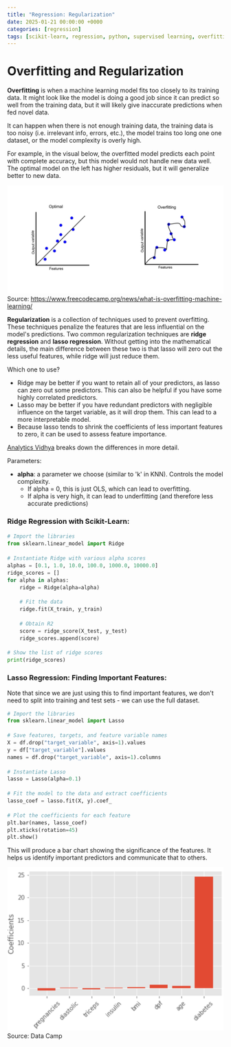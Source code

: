 ```yaml
---
title: "Regression: Regularization"
date: 2025-01-21 00:00:00 +0000
categories: [regression]
tags: [scikit-learn, regression, python, supervised learning, overfitting]
---
```


# Overfitting and Regularization

**Overfitting** is when a machine learning model fits too closely to its training data. It might look like the model is doing a good job since it can predict so well from the training data, but it will likely give inaccurate predictions when fed novel data. 

It can happen when there is not enough training data, the training data is too noisy (i.e. irrelevant info, errors, etc.), the model trains too long one one dataset, or the model complexity is overly high. 

For example, in the visual below, the overfitted model predicts each point with complete accuracy, but this model would not handle new data well. The optimal model on the left has higher residuals, but it will generalize better to new data. 

![Overfitting example](assets/images/2025-01-21_overfitting.jpg)
Source: https://www.freecodecamp.org/news/what-is-overfitting-machine-learning/

**Regularization** is a collection of techniques used to prevent overfitting. These techniques penalize the features that are less influential on the model's predictions. Two common regularization techniques are **ridge regression** and **lasso regression**. Without getting into the mathematical details, the main difference between these two is that lasso will zero out the less useful features, while ridge will just reduce them. 

Which one to use?
* Ridge may be better if you want to retain all of your predictors, as lasso can zero out some predictors. This can also be helpful if you have some highly correlated predictors. 
* Lasso may be better if you have redundant predictors with negligible influence on the target variable, as it will drop them. This can lead to a more interpretable model. 
* Because lasso tends to shrink the coefficients of less important features to zero, it can be used to assess feature importance. 

[Analytics Vidhya](https://www.analyticsvidhya.com/blog/2016/01/ridge-lasso-regression-python-complete-tutorial/) breaks down the differences in more detail. 


Parameters: 
* **alpha**: a parameter we choose (similar to 'k' in KNN). Controls the model complexity. 
    * If alpha = 0, this is just OLS, which can lead to overfitting. 
    * If alpha is very high, it can lead to underfitting (and therefore less accurate predictions)

### Ridge Regression with Scikit-Learn: 

```python
# Import the libraries
from sklearn.linear_model import Ridge

# Instantiate Ridge with various alpha scores
alphas = [0.1, 1.0, 10.0, 100.0, 1000.0, 10000.0]
ridge_scores = []
for alpha in alphas:
    ridge = Ridge(alpha=alpha)

    # Fit the data
    ridge.fit(X_train, y_train)

    # Obtain R2
    score = ridge_score(X_test, y_test)
    ridge_scores.append(score)

# Show the list of ridge scores
print(ridge_scores)

```

### Lasso Regression: Finding Important Features: 
Note that since we are just using this to find important features, we don't need to split into training and test sets - we can use the full dataset. 

```python
# Import the libraries
from sklearn.linear_model import Lasso

# Save features, targets, and feature variable names
X = df.drop("target_variable", axis=1).values
y = df["target_variable"].values
names = df.drop("target_variable", axis=1).columns

# Instantiate Lasso
lasso = Lasso(alpha=0.1)

# Fit the model to the data and extract coefficients
lasso_coef = lasso.fit(X, y).coef_

# Plot the coefficients for each feature
plt.bar(names, lasso_coef)
plt.xticks(rotation=45)
plt.show()
```
This will produce a bar chart showing the significance of the features. It helps us identify important predictors and communicate that to others. 

![Data Camp: Lasso for feature selection in scikit-learn](assets/images/2025-01-21_lasso_coefficients.png)
Source: Data Camp

